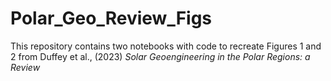 # Polar_Geo_Review_Figs

This repository contains two notebooks with code to recreate Figures 1 and 2 from Duffey et al., (2023) *Solar Geoengineering in the Polar Regions: a Review* 

